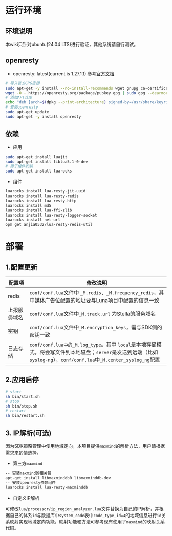 # 运行环境
## 环境说明
本wiki只针对ubuntu(24.04 LTS)进行验证，其他系统请自行测试。
## openresty
- openresty: latest(current is 1.27.1.1)
参考[官方文档](https://openresty.org/cn/linux-packages.html#ubuntu)
```bash
# 导入官方GPG密钥
sudo apt-get -y install --no-install-recommends wget gnupg ca-certificates lsb-release
wget -O - https://openresty.org/package/pubkey.gpg | sudo gpg --dearmor -o /usr/share/keyrings/openresty.gpg
# 添加APT仓库
echo "deb [arch=$(dpkg --print-architecture) signed-by=/usr/share/keyrings/openresty.gpg] http://openresty.org/package/ubuntu $(lsb_release -sc) main" | sudo tee /etc/apt/sources.list.d/openresty.list > /dev/null
# 安装openresty
sudo apt-get update
sudo apt-get -y install openresty
```
## 依赖
- 应用
```bash
sudo apt-get install luajit
sudo apt-get install liblua5.1-0-dev
# 用于组件安装
sudo apt-get install luarocks
```
- 组件
```bash
luarocks install lua-resty-jit-uuid
luarocks install lua-resty-redis
luarocks install lua-resty-http
luarocks install md5
luarocks install lua-ffi-zlib
luarocks install lua-resty-logger-socket
luarocks install net-url
opm get anjia0532/lua-resty-redis-util
```
# 部署
## 1.配置更新
|配置项|修改说明|
|------|------|
|redis|`conf/conf.lua`文件中 `_M.redis, _M.frequency_redis`，其中媒体广告位配置的地址要与Luna项目中配置的信息一致|
|上报服务域名|`conf/conf.lua`文件中`_M.track.url` 为Stella的服务域名|
| 密钥|`conf/conf.lua`文件中`_M.encryption_keys`，需与SDK侧的密钥一致 |
| 日志存储| `conf/conf.lua中的_M.log_type`。其中 `local`是本地存储模式，将会写文件到本地磁盘；`server`是发送到远端（比如`syslog-ng`），`conf/conf.lua`中`_M.center_syslog_ng`配置|
## 2.应用启停
```bash
# start
sh bin/start.sh
# stop
sh bin/stop.sh
# restart
sh bin/restart.sh 
```
## 3. IP解析(可选)
因为SDK策略管理中使用地域定向，本项目提供`maxmind`的解析方法，用户请根据需求来酌情选择。

- 第三方`maxmind`
```bash
-- 安装maxmind的相关包
apt-get install libmaxminddb0 libmaxminddb-dev
-- 安装openresty依赖组件
luarocks install lua-resty-maxminddb
```
- 自定义IP解析
  
可修改`lua/processor/ip_region_analyzer.lua`文件替换为自己的IP解析，并根据自己的体系`id`与数据库中`system_code`表中`code_type_id=4`的地域信息进行`id`关系映射实现地域定向功能，映射功能和方法可参考现有使用了`maxmind`的映射关系代码。
